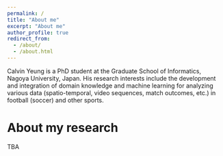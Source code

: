 ```yaml
---
permalink: /
title: "About me"
excerpt: "About me"
author_profile: true
redirect_from: 
  - /about/
  - /about.html
---
```

Calvin Yeung is a PhD student at the Graduate School of Informatics, Nagoya University, Japan. His research interests include the development and integration of domain knowledge and machine learning for analyzing various data (spatio-temporal, video sequences, match outcomes, etc.) in football (soccer) and other sports.

About my research
======
TBA


